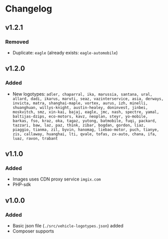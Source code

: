 # Changelog

## v1.2.1

### Removed

- Duplicate: `eagle` (already exists: `eagle-automobile`)

## v1.2.0

### Added

- New logotypes: `adler, chaparral, ika, marussia, santana, ural, allard, dadi, ikarus, maruti, seaz, vazinterservice, asia, derways, invicta, matra, shanghai-maple, vortex, aurus, izh, minelli, shuanghuan, willys-knight, austin-healey, doninvest, jinbei, moskvitch, smz, xin-kai, bajaj, eagle, jmc, nash, spectre, yamal, baltijas-dzips, eco-motors, kavz, neoplan, steyr, yo-mobile, barkas, fso, kraz, oka, tagaz, yutong, batmobile, fuqi, packard, tazzari, baw, laz, paz, think, zibar, bogdan, gordon, liaz, piaggio, tianma, zil, byvin, hanomag, liebao-motor, puch, tianye, zis, callaway, huanghai, lti, qvale, tofas, zx-auto, chana, ifa, luaz, ravon, trabant`

## v1.1.0

### Added

- Images uses CDN proxy service `imgix.com`
- PHP-sdk

## v1.0.0

### Added

- Basic json file (`./src/vehicle-logotypes.json`) added
- Composer supports
